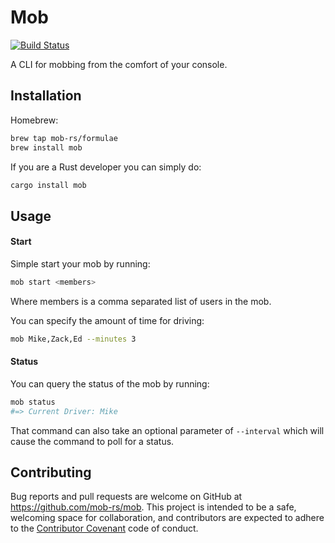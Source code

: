 # Mob

[![Build Status](https://travis-ci.org/mob-rs/mob.svg?branch=master)](https://travis-ci.org/mob-rs/mob)

A CLI for mobbing from the comfort of your console.

## Installation

Homebrew:

```bash
brew tap mob-rs/formulae
brew install mob
```

If you are a Rust developer you can simply do:

```bash
cargo install mob
```

## Usage

#### Start

Simple start your mob by running:

```bash
mob start <members>
```

Where members is a comma separated list of users in the mob.

You can specify the amount of time for driving:

```bash
mob Mike,Zack,Ed --minutes 3
```

#### Status

You can query the status of the mob by running:

```bash
mob status
#=> Current Driver: Mike
```

That command can also take an optional parameter of `--interval` which will
cause the command to poll for a status.

## Contributing

Bug reports and pull requests are welcome on GitHub at https://github.com/mob-rs/mob.
This project is intended to be a safe, welcoming space for collaboration, and
contributors are expected to adhere to the
[Contributor Covenant](contributor-covenant.org) code of conduct.
